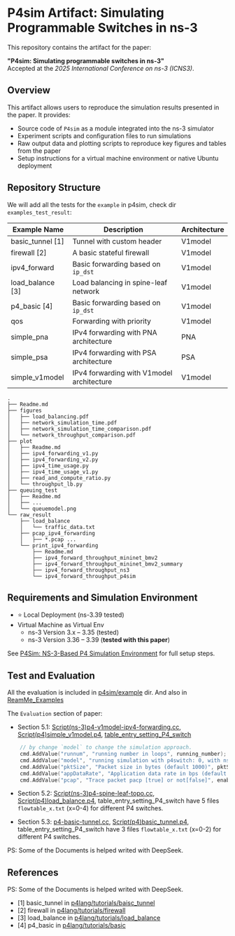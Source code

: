 # P4sim Artifact: Simulating Programmable Switches in ns-3

This repository contains the artifact for the paper:

**"P4sim: Simulating programmable switches in ns-3"**  
Accepted at the *2025 International Conference on ns-3 (ICNS3)*.  

## Overview

This artifact allows users to reproduce the simulation results presented in the paper. It provides:

- Source code of `P4sim` as a module integrated into the ns-3 simulator
- Experiment scripts and configuration files to run simulations
- Raw output data and plotting scripts to reproduce key figures and tables from the paper
- Setup instructions for a virtual machine environment or native Ubuntu deployment

## Repository Structure

We will add all the tests for the `example` in p4sim, check dir `examples_test_result`:


| Example Name     | Description                                      | Architecture     |
|------------------|--------------------------------------------------|------------------|
| basic_tunnel [1] | Tunnel with custom header                        | V1model          |
| firewall [2]     | A basic stateful firewall                        | V1model          |
| ipv4_forward     | Basic forwarding based on `ip_dst`               | V1model          |
| load_balance [3] | Load balancing in spine-leaf network             | V1model          |
| p4_basic [4]     | Basic forwarding based on `ip_dst`               | V1model          |
| qos              | Forwarding with priority                         | V1model          |
| simple_pna       | IPv4 forwarding with PNA architecture            | PNA              |
| simple_psa       | IPv4 forwarding with PSA architecture            | PSA              |
| simple_v1model   | IPv4 forwarding with V1model architecture        | V1model          |


```
.
├── Readme.md
├── figures
│   ├── load_balancing.pdf
│   ├── network_simulation_time.pdf
│   ├── network_simulation_time_comparison.pdf
│   └── network_throughput_comparison.pdf
├── plot
│   ├── Readme.md
│   ├── ipv4_forwarding_v1.py
│   ├── ipv4_forwarding_v2.py
│   ├── ipv4_time_usage.py
│   ├── ipv4_time_usage_v1.py
│   ├── read_and_compute_ratio.py
│   └── throughput_lb.py
├── queuing_test
│   ├── Readme.md
│   ├── ...
│   └── queuemodel.png
└── raw_result
    ├── load_balance
    │   └── traffic_data.txt
    ├── pcap_ipv4_forwarding
    │   ├── *.pcap ...
    └── print_ipv4_forwarding
        ├── Readme.md
        ├── ipv4_forward_throughput_mininet_bmv2
        ├── ipv4_forward_throughput_mininet_bmv2_summary
        ├── ipv4_forward_throughput_ns3
        └── ipv4_forward_throughput_p4sim
```

## Requirements and Simulation Environment

- ⭐ Local Deployment (ns-3.39 tested)
- Virtual Machine as Virtual Env
    - ns-3 Version 3.x – 3.35 (tested)
    - ns-3 Version 3.36 – 3.39 (**tested with this paper**)

See [P4Sim: NS-3-Based P4 Simulation Environment](https://github.com/HapCommSys/p4sim/blob/main/doc/vm-env.md) for full setup steps.

## Test and Evaluation

All the evaluation is included in [p4sim/example](https://github.com/HapCommSys/p4sim/tree/main/examples) dir. And also in [ReamMe_Examples](https://github.com/HapCommSys/p4sim/blob/main/doc/examples.md)

The `Evaluation` section of paper:

- Section 5.1: [Script(ns-3)p4-v1model-ipv4-forwarding.cc](https://github.com/HapCommSys/p4sim/blob/main/examples/p4-v1model-ipv4-forwarding.cc), [Script(p4)simple_v1model.p4](https://github.com/HapCommSys/p4sim/tree/main/examples/p4src/simple_v1model), [table_entry_setting_P4_switch](https://github.com/HapCommSys/p4sim/blob/main/examples/p4src/simple_v1model/flowtable_0.txt)

```c++
    // by change `model` to change the simulation approach.
    cmd.AddValue("runnum", "running number in loops", running_number);
    cmd.AddValue("model", "running simulation with p4switch: 0, with ns-3 bridge: 1", model);
    cmd.AddValue("pktSize", "Packet size in bytes (default 1000)", pktSize);
    cmd.AddValue("appDataRate", "Application data rate in bps (default 1Mbps)", appDataRate);
    cmd.AddValue("pcap", "Trace packet pacp [true] or not[false]", enableTracePcap);
```

- Section 5.2: [Script(ns-3)p4-spine-leaf-topo.cc](https://github.com/HapCommSys/p4sim/blob/main/examples/p4-spine-leaf-topo.cc), [Script(p4)load_balance.p4](https://github.com/HapCommSys/p4sim/tree/main/examples/p4src/load_balance), table_entry_setting_P4_switch have 5 files `flowtable_x.txt` (x=0-4) for different P4 switches.

- Section 5.3: [p4-basic-tunnel.cc](https://github.com/HapCommSys/p4sim/blob/main/examples/p4-basic-tunnel.cc), [Script(p4)basic_tunnel.p4](https://github.com/HapCommSys/p4sim/tree/main/examples/p4src/basic_tunnel), table_entry_setting_P4_switch have 3 files `flowtable_x.txt` (x=0-2) for different P4 switches.



PS: Some of the Documents is helped writed with DeepSeek.

## References

PS: Some of the Documents is helped writed with DeepSeek.

- [1] basic_tunnel in [p4lang/tutorials/baisc_tunnel](https://github.com/p4lang/tutorials/tree/master/exercises/basic_tunnel)
- [2] firewall in [p4lang/tutorials/firewall](https://github.com/p4lang/tutorials/tree/master/exercises/firewall)
- [3] load_balance in [p4lang/tutorials/load_balance](https://github.com/p4lang/tutorials/tree/master/exercises/load_balance)
- [4] p4_basic in [p4lang/tutorials/basic](https://github.com/p4lang/tutorials/tree/master/exercises/basic)